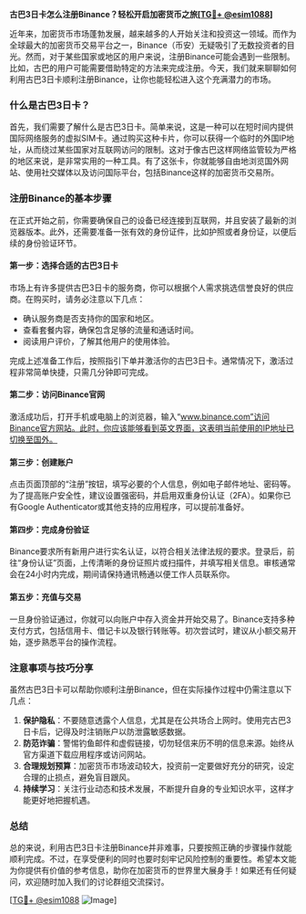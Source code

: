 **古巴3日卡怎么注册Binance？轻松开启加密货币之旅[[TG💪+ @esim1088](https://t.me/s/esim1088)]**

近年来，加密货币市场蓬勃发展，越来越多的人开始关注和投资这一领域。而作为全球最大的加密货币交易平台之一，Binance（币安）无疑吸引了无数投资者的目光。然而，对于某些国家或地区的用户来说，注册Binance可能会遇到一些限制。比如，古巴的用户可能需要借助特定的方法来完成注册。今天，我们就来聊聊如何利用古巴3日卡顺利注册Binance，让你也能轻松进入这个充满潜力的市场。

### 什么是古巴3日卡？

首先，我们需要了解什么是古巴3日卡。简单来说，这是一种可以在短时间内提供国际网络服务的虚拟SIM卡。通过购买这种卡片，你可以获得一个临时的外国IP地址，从而绕过某些国家对互联网访问的限制。这对于像古巴这样网络监管较为严格的地区来说，是非常实用的一种工具。有了这张卡，你就能够自由地浏览国外网站、使用社交媒体以及访问国际平台，包括Binance这样的加密货币交易所。

### 注册Binance的基本步骤

在正式开始之前，你需要确保自己的设备已经连接到互联网，并且安装了最新的浏览器版本。此外，还需要准备一张有效的身份证件，比如护照或者身份证，以便后续的身份验证环节。

#### 第一步：选择合适的古巴3日卡
市场上有许多提供古巴3日卡的服务商，你可以根据个人需求挑选信誉良好的供应商。在购买时，请务必注意以下几点：
- 确认服务商是否支持你的国家和地区。
- 查看套餐内容，确保包含足够的流量和通话时间。
- 阅读用户评价，了解其他用户的使用体验。

完成上述准备工作后，按照指引下单并激活你的古巴3日卡。通常情况下，激活过程非常简单快捷，只需几分钟即可完成。

#### 第二步：访问Binance官网
激活成功后，打开手机或电脑上的浏览器，输入“www.binance.com”访问Binance官方网站。此时，你应该能够看到英文界面，这表明当前使用的IP地址已切换至国外。

#### 第三步：创建账户
点击页面顶部的“注册”按钮，填写必要的个人信息，例如电子邮件地址、密码等。为了提高账户安全性，建议设置强密码，并启用双重身份认证（2FA）。如果你已有Google Authenticator或其他支持的应用程序，可以提前准备好。

#### 第四步：完成身份验证
Binance要求所有新用户进行实名认证，以符合相关法律法规的要求。登录后，前往“身份认证”页面，上传清晰的身份证照片或扫描件，并填写相关信息。审核通常会在24小时内完成，期间请保持通讯畅通以便工作人员联系你。

#### 第五步：充值与交易
一旦身份验证通过，你就可以向账户中存入资金并开始交易了。Binance支持多种支付方式，包括信用卡、借记卡以及银行转账等。初次尝试时，建议从小额交易开始，逐步熟悉平台的操作流程。

### 注意事项与技巧分享

虽然古巴3日卡可以帮助你顺利注册Binance，但在实际操作过程中仍需注意以下几点：

1. **保护隐私**：不要随意透露个人信息，尤其是在公共场合上网时。使用完古巴3日卡后，记得及时注销账户以防泄露敏感数据。
2. **防范诈骗**：警惕钓鱼邮件和虚假链接，切勿轻信来历不明的信息来源。始终从官方渠道下载应用程序或访问网站。
3. **合理规划预算**：加密货币市场波动较大，投资前一定要做好充分的研究，设定合理的止损点，避免盲目跟风。
4. **持续学习**：关注行业动态和技术发展，不断提升自身的专业知识水平，这样才能更好地把握机遇。

### 总结

总的来说，利用古巴3日卡注册Binance并非难事，只要按照正确的步骤操作就能顺利完成。不过，在享受便利的同时也要时刻牢记风险控制的重要性。希望本文能为你提供有价值的参考信息，助你在加密货币的世界里大展身手！如果还有任何疑问，欢迎随时加入我们的讨论群组交流探讨。

[[TG💪+ @esim1088](https://t.me/s/esim1088) ![Image](https://i.postimg.cc/4NQfJmqS/Snipaste-2025-05-13-00-14-12.png)]